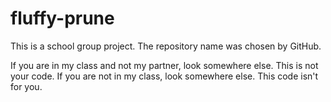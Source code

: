 # fluffy-prune
This is a school group project. The repository name was chosen by GitHub.

If you are in my class and not my partner, look somewhere else. This is not your code.
If you are not in my class, look somewhere else. This code isn't for you.
